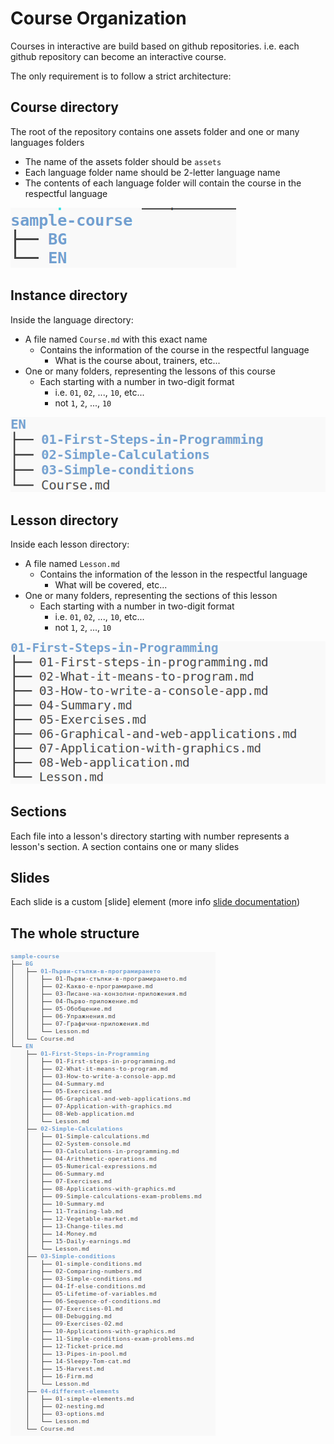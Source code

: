 # Course Organization

Courses in interactive are build based on github repositories. i.e. each github repository can become an interactive course.

The only requirement is to follow a strict architecture:

## Course directory
The root of the repository contains one assets folder and one or many languages folders
- The name of the assets folder should be `assets`
- Each language folder name should be 2-letter language name
- The contents of each language folder will contain the course in the respectful language

<img src="../imgs/course-tree.png">

## Instance directory

Inside the language directory:

- A file named `Course.md` with this exact name
    - Contains the information of the course in the respectful language
        - What is the course about, trainers, etc...
- One or many folders, representing the lessons of this course
    - Each starting with a number in two-digit format
        - i.e. `01`, `02`, ..., `10`, etc...
        - not `1`, `2`, ..., `10`

<img src="../imgs/instance-tree.png">

## Lesson directory

Inside each lesson directory:

- A file named `Lesson.md`
    - Contains the information of the lesson in the respectful language
        - What will be covered, etc...
- One or many folders, representing the sections of this lesson
    - Each starting with a number in two-digit format
        - i.e. `01`, `02`, ..., `10`, etc...
        - not `1`, `2`, ..., `10`

<img src="../imgs/lesson-tree.png">

## Sections

Each file into a lesson's directory starting with number represents a lesson's section. A section contains one or many slides

## Slides

Each slide is a custom [slide] element (more info [slide documentation](../custom-elements/#slides-slide))

## The whole structure

<img src="../imgs/full-course-tree.png">